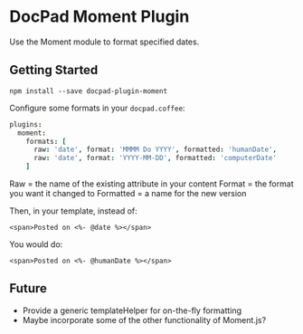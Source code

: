 # DocPad Moment Plugin
Use the Moment module to format specified dates.

## Getting Started

```
npm install --save docpad-plugin-moment
```

Configure some formats in your `docpad.coffee`:
```coffee
plugins:
  moment:
    formats: [
      raw: 'date', format: 'MMMM Do YYYY', formatted: 'humanDate',
      raw: 'date', format: 'YYYY-MM-DD', formatted: 'computerDate'
    ]
```

Raw = the name of the existing attribute in your content
Format = the format you want it changed to
Formatted = a name for the new version

Then, in your template, instead of:
```eco
<span>Posted on <%- @date %></span>
```

You would do:
```eco
<span>Posted on <%- @humanDate %></span>
```

## Future

* Provide a generic templateHelper for on-the-fly formatting
* Maybe incorporate some of the other functionality of Moment.js?